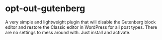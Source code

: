 # opt-out-gutenberg
A very simple and lightweight plugin that will disable the Gutenberg block editor and restore the Classic editor in WordPress for all post types. There are no settings to mess around with. Just install and activate.
